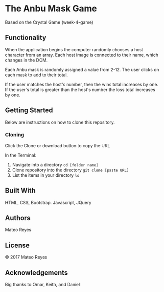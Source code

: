 # The Anbu Mask Game
Based on the Crystal Game (week-4-game)

## Functionality
When the application begins the computer randomly chooses a host character from an array. Each host image is connected to their name, which changes in the DOM.

Each Anbu mask is randomly assigned a value from 2-12. The user clicks on each mask to add to their total. 

If the user matches the host's number, then the wins total increases by one. If the user's total is greater than the host's number the loss total increases by one.

## Getting Started
Below are instructions on how to clone this repository.

### Cloning
Click the Clone or download button to copy the URL

In the Terminal:
1. Navigate into a directory
`cd [folder name]`
2. Clone repository into the directory
`git clone [paste URL]`
3. List the items in your directory
`ls`

## Built With
HTML, CSS, Bootstrap. Javascript, JQuery

## Authors
Mateo Reyes

## License
&copy; 2017 Mateo Reyes

## Acknowledgements
Big thanks to Omar, Keith, and Daniel